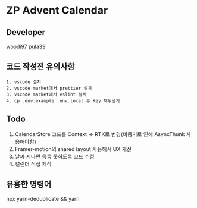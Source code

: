 # ZP Advent Calendar

## Developer

[woodi97](https://github.com/woodi97)
[pula39](https://github.com/pula39)

## 코드 작성전 유의사항

```list
1. vscode 설치
2. vscode market에서 prettier 설치
3. vscode market에서 eslint 설치
4. cp .env.example .env.local 후 Key 채워넣기
```

## Todo

1. CalendarStore 코드를 Context -> RTK로 변경(비동기로 인해 AsyncThunk 사용해야함)
2. Framer-motion의 shared layout 사용해서 UX 개선
3. 날짜 지나면 등록 못하도록 코드 수정
4. 캘린더 직접 제작

## 유용한 명령어

npx yarn-deduplicate && yarn
